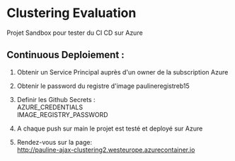 # Clustering Evaluation

Projet Sandbox pour tester du CI CD sur Azure  

## Continuous Deploiement :

1. Obtenir un Service Principal auprès d'un owner de la subscription Azure  

2. Obtenir le password du registre d'image paulineregistreb15  

3. Definir les Github Secrets :  
AZURE_CREDENTIALS  
IMAGE_REGISTRY_PASSWORD   

4. A chaque push sur main le projet est testé et deployé sur Azure 

5. Rendez-vous sur la page:  
http://pauline-ajax-clustering2.westeurope.azurecontainer.io